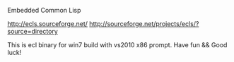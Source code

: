 


Embedded Common Lisp

http://ecls.sourceforge.net/
http://sourceforge.net/projects/ecls/?source=directory

This is ecl binary for win7 build with vs2010 x86 prompt.
Have fun && Good luck!


